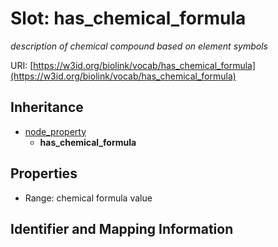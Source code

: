 # Slot: has_chemical_formula
_description of chemical compound based on element symbols_


URI: [https://w3id.org/biolink/vocab/has_chemical_formula](https://w3id.org/biolink/vocab/has_chemical_formula)




## Inheritance

* [node_property](node_property.md)
    * **has_chemical_formula**



## Properties

 * Range: chemical formula value



## Identifier and Mapping Information





